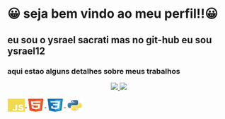 # 😀 seja bem vindo ao meu perfil!!😀

## eu sou o ysrael sacrati mas no git-hub eu sou ysrael12


### aqui estao alguns detalhes sobre meus trabalhos

 <div align="center">
  <a href="https://github.com/ysrael12">
  <img height="180em" src="https://github-readme-stats.vercel.app/api?username=ysrael12&show_icons=true&theme=react&include_all_commits=true&count_private=true"/>
  <img height="180em" src="https://github-readme-stats.vercel.app/api/top-langs/?username=ysrael12&layout=compact&langs_count=7&theme=react"/>
</div>
<div style="display: inline_block"><br>
  <img align="center" alt="ysrael-Js" height="30" width="40" src="https://raw.githubusercontent.com/devicons/devicon/master/icons/javascript/javascript-plain.svg">
 
 
  <img align="center" alt="ysrael-HTML" height="30" width="40" src="https://raw.githubusercontent.com/devicons/devicon/master/icons/html5/html5-original.svg">
  <img align="center" alt="ysrael-CSS" height="30" width="40" src="https://raw.githubusercontent.com/devicons/devicon/master/icons/css3/css3-original.svg">
  <img align="center" alt="ysrael-Python" height="30" width="40" src="https://raw.githubusercontent.com/devicons/devicon/master/icons/python/python-original.svg">

 
</div>
      
